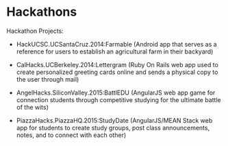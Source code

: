 # Hackathons
Hackathon Projects:
- HackUCSC.UCSantaCruz.2014:Farmable (Android app that serves as a reference for users to establish an agricultural farm in their backyard)

- CalHacks.UCBerkeley.2014:Lettergram (Ruby On Rails web app used to create personalized greeting cards online and sends a physical copy to the user through mail)

- AngelHacks.SiliconValley.2015:BattlEDU (AngularJS web app game for connection students through competitive studying for the ultimate battle of the wits)

- PiazzaHacks.PiazzaHQ.2015:StudyDate (AngularJS/MEAN Stack web app for students to create study groups, post class announcements, notes, and to connect with each other)